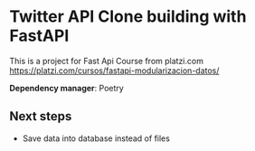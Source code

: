 # Twitter API Clone building with FastAPI

This is a project for Fast Api Course from platzi.com
https://platzi.com/cursos/fastapi-modularizacion-datos/

**Dependency manager**: Poetry

## Next steps
- Save data into database instead of files

